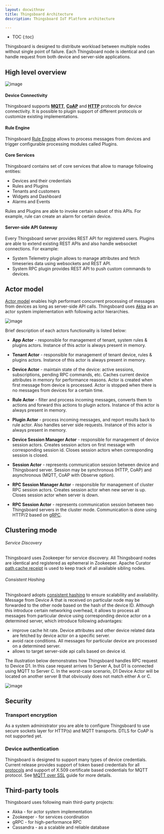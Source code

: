 ```yaml
---
layout: docwithnav
title: Thingsboard Architecture
description: Thingsboard IoT Platform architecture

---
```


* TOC
{:toc}

Thingsboard is designed to distribute workload between multiple nodes without single point of failure.
Each Thingsboard node is identical and can handle request from both device and server-side applications. 
 
## High level overview

 ![image](/images/reference/architecture-in-brief.svg)

#### Device Connectivity

Thingsboard supports [**MQTT**](/docs/reference/mqtt-api/), [**CoAP**](/docs/reference/coap-api/) and [**HTTP**](/docs/reference/http-api/) protocols for device connectivity. 
It is possible to plugin support of different protocols or customize existing implementations.

#### Rule Engine

Thingsboard [Rule Engine](/docs/user-guide/rule-engine/) allows to process messages from devices and trigger configurable processing modules called Plugins.

#### Core Services

Thingsboard contains set of core services that allow to manage following entities:

 * Devices and their credentials
 * Rules and Plugins
 * Tenants and customers
 * Widgets and Dashboard
 * Alarms and Events
 
Rules and Plugins are able to invoke certain subset of this APIs. For example, rule can create an alarm for certain device.

#### Server-side API Gateway

Every Thingsboard server provides REST API for registered users. 
Plugins are able to extend existing REST APIs and also handle websocket connections. 
For example:
 - System Telemetry plugin allows to manage attributes and fetch timeseries data using websockets and REST API.
 - System RPC plugin provides REST API to push custom commands to devices.

## Actor model

[Actor model](https://en.wikipedia.org/wiki/Actor_model) enables high performant concurrent processing of messages from devices as long as server-side API calls.
Thingsboard uses [Akka](http://akka.io/) as an actor system implementation with following actor hierarchies.

 ![image](/images/reference/actor-system-hierarchies.svg)

Brief description of each actors functionality is listed below:

 * **App Actor** - responsible for management of tenant, system rules & plugins actors. 
 Instance of this actor is always present in memory.
 * **Tenant Actor** - responsible for management of tenant device, rules & plugins actors. 
 Instance of this actor is always present in memory.
 * **Device Actor** - maintain state of the device: active sessions, subscriptions, pending RPC commands, etc. 
 Caches current device attributes in memory for performance reasons.
 Actor is created when first message from device is processed. Actor is stopped when there is no messages from devices for a certain time.
 * **Rule Actor** - filter and process incoming messages, converts them to actions and forward this actions to plugin actors. 
 Instance of this actor is always present in memory.
 * **Plugin Actor** - process incoming messages, and report results back to rule actor. Also handles server side requests. 
 Instance of this actor is always present in memory.
 
 * **Device Session Manager Actor** - responsible for management of device session actors. 
 Creates session actors on first message with corresponding session id. Closes session actors when corresponding session is closed. 
 * **Session Actor** - represents communication session between device and Thingsboard server. 
 Session may be synchronous (HTTP, CoAP) and asynchronous (MQTT, CoAP with Observe option).
 
 * **RPC Session Manager Actor** - responsible for management of cluster RPC session actors.
 Creates session actor when new server is up. Closes session actor when server is down.
 * **RPC Session Actor** - represents communication session between two Thingsboard servers in the cluster mode.
 Communication is done using HTTP/2 based on [gRPC](http://www.grpc.io/). 

## Clustering mode

###### Service Discovery

Thingsboard uses Zookeeper for service discovery. 
All Thingsboard nodes are identical and registered as ephemeral in Zookeeper. Apache Curator [path cache receipt](http://curator.apache.org/curator-recipes/path-cache.html) is used to keep track of all available sibling nodes.  

###### Consistent Hashing

Thingsboard adopts [consistent hashing](https://dzone.com/articles/simple-magic-consistent) to ensure scalability and availability.
Message from Device A that is received on particular node may be forwarded to the other node based on the hash of the device ID.
Although this introduce certain networking overhead, 
it allows to process all messages from particular device using corresponding device actor on a determined server, which introduce following advantages:

 * improve cache hit rate. Device attributes and other device related data are fetched by device actor on a specific server.
 * avoid race conditions. All messages for particular device are processed on a determined server.
 * allows to target server-side api calls based on device id.
   
The illustration below demonstrates how Thingsboard handles RPC request to Device D1. 
In this case request arrives to Server A, but D1 is connected using MQTT to Server C. 
In the worst-case scenario, D1 Device Actor will be located on another server B that obviously does not match either A or C.

 ![image](/images/reference/cluster-mode-rpc-request.svg)

## Security

### Transport encryption

As a system administrator you are able to configure Thingsboard to use secure sockets layer for HTTP(s) and MQTT transports.
DTLS for CoAP is not supported yet.

### Device authentication

Thingsboard is designed to support many types of device credentials. 
Current release provides support of token based credentials for all [protocols](/docs/reference/protocols/) 
and support of X.509 certificate based credentials for MQTT protocol. See [MQTT over SSL](/docs/user-guide/mqtt-over-ssl/) guide for more details.

## Third-party tools

Thingsboard uses following main third-party projects:
 
 * Akka - for actor system implementation
 * Zookeeper - for services coordination 
 * gRPC - for high-performance RPC 
 * Cassandra - as a scalable and reliable database


